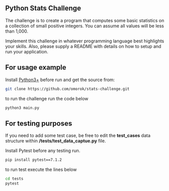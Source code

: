 ## Python Stats Challenge

The challenge is to create a program that computes some basic statistics on a collection of small positive integers. You can assume all values will be less than 1,000.

Implement this challenge in whatever programming language
best highlights your skills. Also, please supply a README with
details on how to setup and run your application.

## For usage example

Install [Python3+](https://www.python.org/) before run and get the source from:


```sh
git clone https://github.com/omorok/stats-challenge.git
```

to run the challenge run the code below
```sh
python3 main.py
```

## For testing purposes
If you need to add some test case, be free to edit the **test_cases** data structure within **/tests/test_data_captue.py** file.

Install Pytest before any testing run. 
```sh
pip install pytest==7.1.2
```
to run test execute the lines below

```sh
cd tests
pytest
```